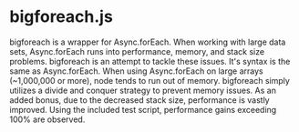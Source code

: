 # bigforeach.js

bigforeach is a wrapper for Async.forEach. When working with large data sets, Async.forEach runs into performance, memory, and stack size problems. bigforeach is an attempt to tackle these issues. It's syntax is the same as Async.forEach. When using Async.forEach on large arrays (~1,000,000 or more), node tends to run out of memory. bigforeach simply utilizes a divide and conquer strategy to prevent memory issues. As an added bonus, due to the decreased stack size, performance is vastly improved. Using the included test script, performance gains exceeding 100% are observed.
